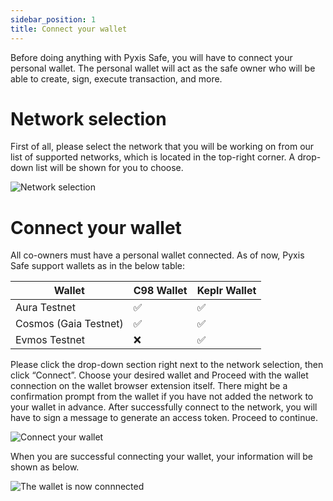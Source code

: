 ```yaml
---
sidebar_position: 1
title: Connect your wallet
---
```


Before doing anything with Pyxis Safe, you will have to connect your personal wallet. The personal wallet will act as the safe owner who will be able to create, sign, execute transaction, and more. 

# Network selection

First of all, please select the network that you will be working on from our list of supported networks, which is located in the top-right corner. A drop-down list will be shown for you to choose.

![Network selection](/img/pyxis-safe/network_selection_1.gif)

# Connect your wallet

All co-owners must have a personal wallet connected. As of now, Pyxis Safe support wallets as in the below table:

|Wallet|C98 Wallet|Keplr Wallet|
|------|------|------|
|Aura Testnet			|✅|✅|
|Cosmos (Gaia Testnet)	|✅|✅|
|Evmos Testnet			|❌|✅|

Please click the drop-down section right next to the network selection, then click “Connect”. Choose your desired wallet and Proceed with the wallet connection on the wallet browser extension itself. There might be a confirmation prompt from the wallet if you have not added the network to your wallet in advance. After successfully connect to the network, you will have to sign a message to generate an access token. Proceed to continue.

![Connect your wallet](/img/pyxis-safe/connect_your_wallet_1.gif)

When you are successful connecting your wallet, your information will be shown as below.

![The wallet is now connnected](/img/pyxis-safe/connect_your_wallet_2.png)
